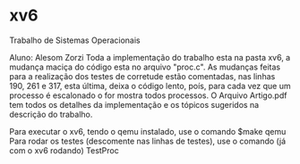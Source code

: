 # xv6
Trabalho de Sistemas Operacionais

Aluno: Alesom Zorzi
Toda a implementação do trabalho esta na pasta xv6, a mudança maciça do código esta no arquivo "proc.c".
As mudanças feitas para a realização dos testes de corretude estão comentadas, nas linhas 190, 261 e 317, esta última, deixa o código lento, poís, para cada vez que um processo é escalonado o for mostra todos processos.
O Arquivo Artigo.pdf tem todos os detalhes da implementação e os tópicos sugeridos na descrição do trabalho.

Para executar o xv6, tendo o qemu instalado, use o comando $make qemu
Para rodar os testes (descomente nas linhas de testes), use o comando (já com o xv6 rodando) TestProc

